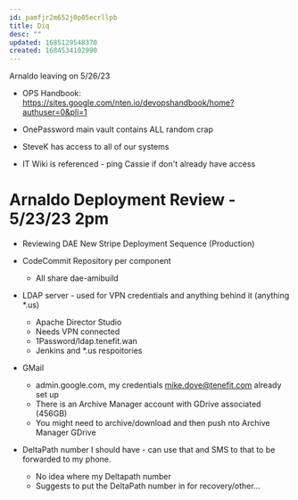 ```yaml
---
id: pamfjr2m652j0p05ecrllpb
title: Diq
desc: ""
updated: 1685129548370
created: 1684534102990
---
```


Arnaldo leaving on 5/26/23

- OPS Handbook: https://sites.google.com/nten.io/devopshandbook/home?authuser=0&pli=1

- OnePassword main vault contains ALL random crap
- SteveK has access to all of our systems
- IT Wiki is referenced - ping Cassie if don't already have access

# Arnaldo Deployment Review - 5/23/23 2pm

- Reviewing DAE New Stripe Deployment Sequence (Production)
- CodeCommit Repository per component

  - All share dae-amibuild

- LDAP server - used for VPN credentials and anything behind it (anything \*.us)

  - Apache Director Studio
  - Needs VPN connected
  - 1Password/ldap.tenefit.wan
  - Jenkins and \*.us respoitories

- GMail

  - admin.google.com, my credentials mike.dove@tenefit.com already set up
  - There is an Archive Manager account with GDrive associated (456GB)
  - You might need to archive/download and then push nto Archive Manager GDrive

- DeltaPath number I should have - can use that and SMS to that to be forwarded to my phone.
  - No idea where my Deltapath number
  - Suggests to put the DeltaPath number in for recovery/other...
